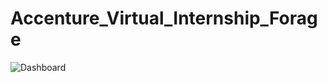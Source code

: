 # Accenture_Virtual_Internship_Forage


![Dashboard](https://user-images.githubusercontent.com/97582053/224320203-8ed43922-f236-46a2-8f1e-dc0d5296c6ca.PNG)
